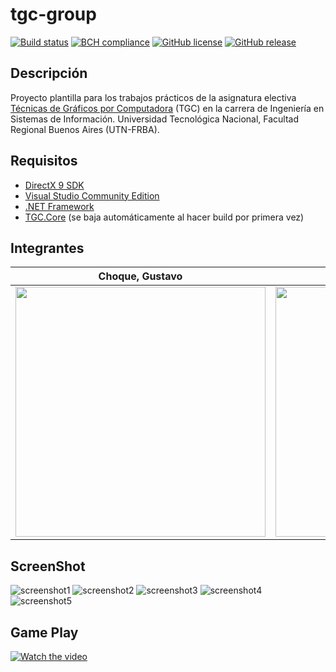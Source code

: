 ﻿# tgc-group
[![Build status](https://ci.appveyor.com/api/projects/status/uvyboubq91uhwf3v?svg=true)](https://ci.appveyor.com/project/rejurime/tgc-group)
[![BCH compliance](https://bettercodehub.com/edge/badge/tgc-utn/tgc-group?branch=master)](https://bettercodehub.com/)
[![GitHub license](https://img.shields.io/github/license/tgc-utn/tgc-group.svg)](https://github.com/tgc-utn/tgc-group/blob/master/LICENSE)
[![GitHub release](https://img.shields.io/github/release/tgc-utn/tgc-group.svg)](https://github.com/tgc-utn/tgc-group/releases)

## Descripción
Proyecto plantilla para los trabajos prácticos de la asignatura electiva [Técnicas de Gráficos por Computadora](http://tgc-utn.github.io/) (TGC) en la carrera de Ingeniería en Sistemas de Información. Universidad Tecnológica Nacional, Facultad Regional Buenos Aires (UTN-FRBA).

## Requisitos
* [DirectX 9 SDK](http://www.microsoft.com/en-us/download/details.aspx?displaylang=en&id=6812)
* [Visual Studio Community Edition](https://www.visualstudio.com/vs/community)
* [.NET Framework](https://www.microsoft.com/net/download/Windows/run)
* [TGC.Core](https://www.nuget.org/packages/TGC.Core/) (se baja automáticamente al hacer build por primera vez)

## Integrantes ##
Choque, Gustavo  |  Varela, Santiago
------------ | -------------
<img src="https://github.com/santiagovarela86/2019_1C_3051_LosTiburones/blob/master/TGC.Group/Media/imagenes/GustavoChoque.jpg" height="400"> | <img src="https://github.com/santiagovarela86/2019_1C_3051_LosTiburones/blob/master/TGC.Group/Media/imagenes/SantiagoVarela.jpg" height="400">

## ScreenShot ##
![screenshot1](https://github.com/santiagovarela86/2019_1C_3051_LosTiburones/blob/master/TGC.Group/Media/imagenes/screenshot1.jpg)
![screenshot2](https://github.com/santiagovarela86/2019_1C_3051_LosTiburones/blob/master/TGC.Group/Media/imagenes/screenshot2.jpg)
![screenshot3](https://github.com/santiagovarela86/2019_1C_3051_LosTiburones/blob/master/TGC.Group/Media/imagenes/screenshot3.jpg)
![screenshot4](https://github.com/santiagovarela86/2019_1C_3051_LosTiburones/blob/master/TGC.Group/Media/imagenes/screenshot4.jpg)
![screenshot5](https://github.com/santiagovarela86/2019_1C_3051_LosTiburones/blob/master/TGC.Group/Media/imagenes/screenshot5.jpg)

## Game Play ##
[![Watch the video](https://img.youtube.com/vi/qESIu8ozanU/0.jpg)](https://www.youtube.com/playlist?list=PLRM4L32DjvnazuMl8wZlbpEYL5Qh63ulG)
